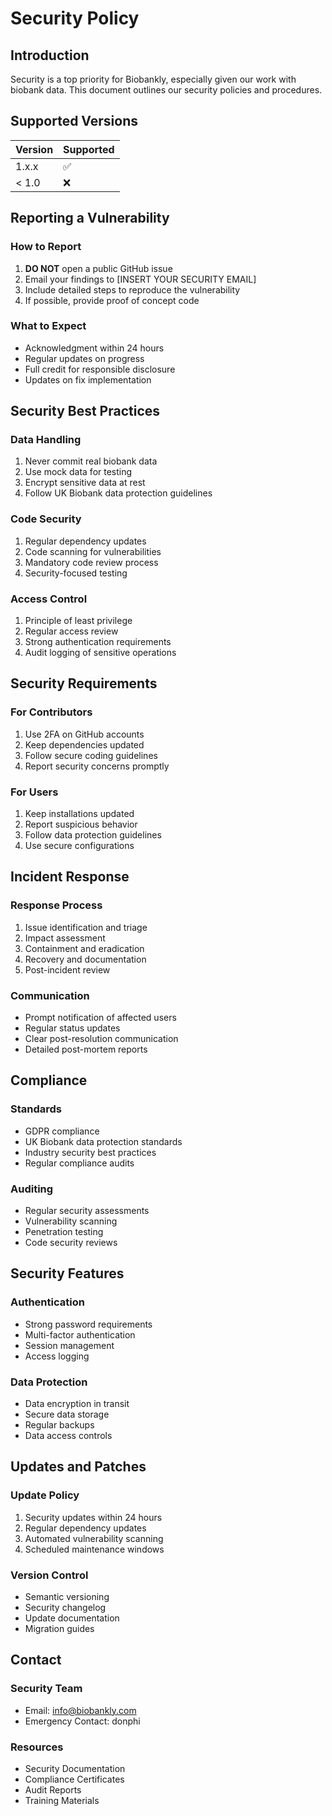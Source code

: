 # Security Policy

## Introduction
Security is a top priority for Biobankly, especially given our work with biobank data. This document outlines our security policies and procedures.

## Supported Versions

| Version | Supported          |
| ------- | ------------------ |
| 1.x.x   | :white_check_mark: |
| < 1.0   | :x:                |

## Reporting a Vulnerability

### How to Report
1. **DO NOT** open a public GitHub issue
2. Email your findings to [INSERT YOUR SECURITY EMAIL]
3. Include detailed steps to reproduce the vulnerability
4. If possible, provide proof of concept code

### What to Expect
- Acknowledgment within 24 hours
- Regular updates on progress
- Full credit for responsible disclosure
- Updates on fix implementation

## Security Best Practices

### Data Handling
1. Never commit real biobank data
2. Use mock data for testing
3. Encrypt sensitive data at rest
4. Follow UK Biobank data protection guidelines

### Code Security
1. Regular dependency updates
2. Code scanning for vulnerabilities
3. Mandatory code review process
4. Security-focused testing

### Access Control
1. Principle of least privilege
2. Regular access review
3. Strong authentication requirements
4. Audit logging of sensitive operations

## Security Requirements

### For Contributors
1. Use 2FA on GitHub accounts
2. Keep dependencies updated
3. Follow secure coding guidelines
4. Report security concerns promptly

### For Users
1. Keep installations updated
2. Report suspicious behavior
3. Follow data protection guidelines
4. Use secure configurations

## Incident Response

### Response Process
1. Issue identification and triage
2. Impact assessment
3. Containment and eradication
4. Recovery and documentation
5. Post-incident review

### Communication
- Prompt notification of affected users
- Regular status updates
- Clear post-resolution communication
- Detailed post-mortem reports

## Compliance

### Standards
- GDPR compliance
- UK Biobank data protection standards
- Industry security best practices
- Regular compliance audits

### Auditing
- Regular security assessments
- Vulnerability scanning
- Penetration testing
- Code security reviews

## Security Features

### Authentication
- Strong password requirements
- Multi-factor authentication
- Session management
- Access logging

### Data Protection
- Data encryption in transit
- Secure data storage
- Regular backups
- Data access controls

## Updates and Patches

### Update Policy
1. Security updates within 24 hours
2. Regular dependency updates
3. Automated vulnerability scanning
4. Scheduled maintenance windows

### Version Control
- Semantic versioning
- Security changelog
- Update documentation
- Migration guides

## Contact

### Security Team
- Email: info@biobankly.com
- Emergency Contact: donphi

### Resources
- Security Documentation
- Compliance Certificates
- Audit Reports
- Training Materials
